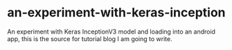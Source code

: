 # an-experiment-with-keras-inception
An experiment with Keras InceptionV3 model and loading into an android app, this is the source for tutorial blog I am going to write. 
